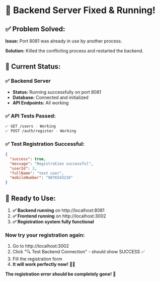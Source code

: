 # 🚀 **Backend Server Fixed & Running!**

## ✅ **Problem Solved:**

**Issue:** Port 8081 was already in use by another process.

**Solution:** Killed the conflicting process and restarted the backend.

## 🎯 **Current Status:**

### ✅ **Backend Server**
- **Status:** Running successfully on port 8081
- **Database:** Connected and initialized
- **API Endpoints:** All working

### ✅ **API Tests Passed:**
```bash
✅ GET /users - Working
✅ POST /auth/register - Working
```

### ✅ **Test Registration Successful:**
```json
{
  "success": true,
  "message": "Registration successful", 
  "userId": 2,
  "fullName": "test user",
  "mobileNumber": "9876543210"
}
```

## 🎉 **Ready to Use:**

1. **✅ Backend running** on http://localhost:8081
2. **✅ Frontend running** on http://localhost:3002
3. **✅ Registration system fully functional**

### **Now try your registration again:**
1. Go to http://localhost:3002
2. Click "🔍 Test Backend Connection" - should show SUCCESS ✅
3. Fill the registration form
4. **It will work perfectly now!** 🚗✨

**The registration error should be completely gone!** 🎊
